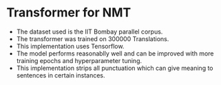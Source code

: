 # Transformer for NMT

* The dataset used is the IIT Bombay parallel corpus.
* The transformer was trained on 300000 Translations.
* This implementation uses Tensorflow.
* The model performs reasonablly well and can be improved with more training epochs and hyperparameter tuning.
* This implementation strips all punctuation which can give meaning to sentences in certain instances.


